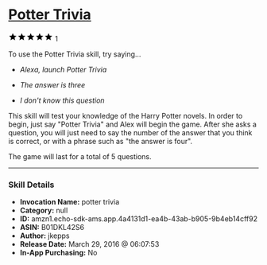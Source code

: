 # [Potter Trivia](http://alexa.amazon.com/#skills/amzn1.echo-sdk-ams.app.4a4131d1-ea4b-43ab-b905-9b4eb14cff92)
![5 stars](../../images/ic_star_black_18dp_1x.png)![5 stars](../../images/ic_star_black_18dp_1x.png)![5 stars](../../images/ic_star_black_18dp_1x.png)![5 stars](../../images/ic_star_black_18dp_1x.png)![5 stars](../../images/ic_star_black_18dp_1x.png) 1

To use the Potter Trivia skill, try saying...

* *Alexa, launch Potter Trivia*

* *The answer is three*

* *I don't know this question*

This skill will test your knowledge of the Harry Potter novels. In order to begin, just say "Potter Trivia" and Alex will begin the game. After she asks a question, you will just need to say the number of the answer that you think is correct, or with a phrase such as "the answer is four".

The game will last for a total of 5 questions.

***

### Skill Details

* **Invocation Name:** potter trivia
* **Category:** null
* **ID:** amzn1.echo-sdk-ams.app.4a4131d1-ea4b-43ab-b905-9b4eb14cff92
* **ASIN:** B01DKL42S6
* **Author:** jkepps
* **Release Date:** March 29, 2016 @ 06:07:53
* **In-App Purchasing:** No
